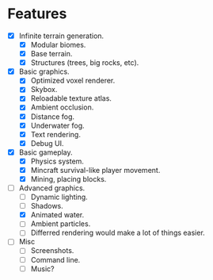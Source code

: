 # Features

- [x] Infinite terrain generation.
  - [x] Modular biomes.
  - [x] Base terrain.
  - [x] Structures (trees, big rocks, etc).
- [x] Basic graphics.
  - [x] Optimized voxel renderer.
  - [x] Skybox.
  - [x] Reloadable texture atlas.
  - [x] Ambient occlusion.
  - [x] Distance fog.
  - [x] Underwater fog.
  - [x] Text rendering.
  - [x] Debug UI.
- [x] Basic gameplay.
  - [x] Physics system.
  - [x] Mincraft survival-like player movement.
  - [x] Mining, placing blocks.
- [ ] Advanced graphics.
  - [ ] Dynamic lighting.
  - [ ] Shadows.
  - [x] Animated water.
  - [ ] Ambient particles.
  - [ ] Differred rendering would make a lot of things easier.
- [ ] Misc
  - [ ] Screenshots.
  - [ ] Command line.
  - [ ] Music?
